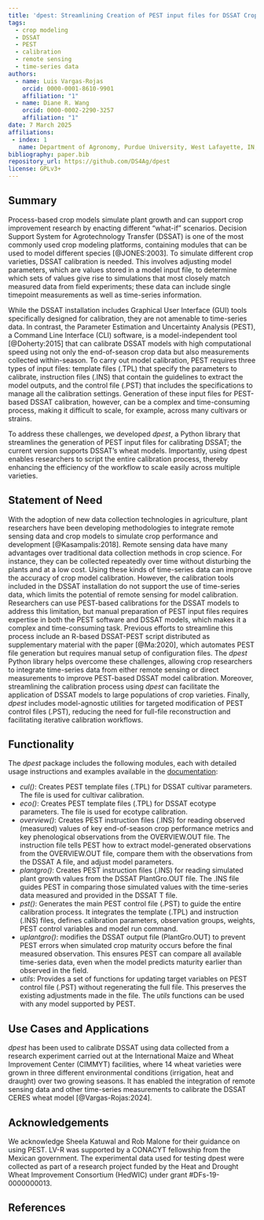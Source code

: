 ```yaml
---
title: 'dpest: Streamlining Creation of PEST input files for DSSAT Crop Model Calibration' 
tags:
  - crop modeling
  - DSSAT
  - PEST
  - calibration
  - remote sensing
  - time-series data
authors:
  - name: Luis Vargas-Rojas
    orcid: 0000-0001-8610-9901
    affiliation: "1"
  - name: Diane R. Wang
    orcid: 0000-0002-2290-3257
    affiliation: "1"
date: 7 March 2025
affiliations:
 - index: 1
   name: Department of Agronomy, Purdue University, West Lafayette, IN, United States
bibliography: paper.bib
repository_url: https://github.com/DS4Ag/dpest
license: GPLv3+
---
```


## Summary

Process-based crop models simulate plant growth and can support crop improvement research by enacting different “what-if” scenarios. Decision Support System for Agrotechnology Transfer (DSSAT) is one of the most commonly used crop modeling platforms, containing modules that can be used to model different species [@JONES:2003]. To simulate different crop varieties, DSSAT calibration is needed. This involves adjusting model parameters, which are values stored in a model input file, to determine which sets of values give rise to simulations that most closely match measured data from field experiments; these data can include single timepoint measurements as well as time-series information. 

While the DSSAT installation includes Graphical User Interface (GUI) tools specifically designed for calibration, they are not amenable to time-series data. In contrast, the Parameter Estimation and Uncertainty Analysis (PEST), a Command Line Interface (CLI) software, is a model-independent tool [@Doherty:2015] that can calibrate DSSAT models with high computational speed using not only the end-of-season crop data but also measurements collected within-season. To carry out model calibration, PEST requires three types of input files: template files (.TPL) that specify the parameters to calibrate, instruction files (.INS) that contain the guidelines to extract the model outputs, and the control file (.PST) that includes the specifications to manage all the calibration settings. Generation of these input files for PEST-based DSSAT calibration, however, can be a complex and time-consuming process, making it difficult to scale, for example, across many cultivars or strains.   

To address these challenges, we developed *dpest*, a Python library that streamlines the generation of PEST input files for calibrating DSSAT; the current version supports DSSAT’s wheat models. Importantly, using dpest enables researchers to script the entire calibration process, thereby enhancing the efficiency of the workflow to scale easily across multiple varieties. 

## Statement of Need

With the adoption of new data collection technologies in agriculture, plant researchers have been developing methodologies to integrate remote sensing data and crop models to simulate crop performance and development [@Kasampalis:2018]. Remote sensing data have many advantages over traditional data collection methods in crop science. For instance, they can be collected repeatedly over time without disturbing the plants and at a low cost. Using these kinds of time-series data can improve the accuracy of crop model calibration. However, the calibration tools included in the DSSAT installation do not support the use of time-series data, which limits the potential of remote sensing for model calibration. Researchers can use PEST-based calibrations for the DSSAT models to address this limitation, but manual preparation of PEST input files requires expertise in both the PEST software and DSSAT models, which makes it a complex and time-consuming task. Previous efforts to streamline this process include an R-based DSSAT-PEST script distributed as supplementary material with the paper [@Ma:2020], which automates PEST file generation but requires manual setup of configuration files. The *dpest* Python library helps overcome these challenges, allowing crop researchers to integrate time-series data from either remote sensing or direct measurements to improve PEST-based DSSAT model calibration. Moreover, streamlining the calibration process using *dpest* can facilitate the application of DSSAT models to large populations of crop varieties. Finally,  *dpest* includes model-agnostic utilities for targeted modification of  PEST control files (.PST), reducing the need for full-file reconstruction and facilitating iterative calibration workflows.

## Functionality

The *dpest* package includes the following modules, each with detailed usage instructions and examples available in the [documentation](https://dpest.readthedocs.io/en/latest/):

 - *cul()*: Creates PEST template files (.TPL) for DSSAT cultivar parameters. The file is used for cultivar calibration.
 - *eco()*: Creates PEST template files (.TPL) for DSSAT ecotype parameters. The file is used for ecotype calibration.
 - *overview()*: Creates PEST instruction files (.INS) for reading observed (measured) values of key end-of-season crop performance metrics and key phenological observations from the OVERVIEW.OUT file. The instruction file tells PEST how to extract model-generated observations from the OVERVIEW.OUT file, compare them with the observations from the DSSAT A file, and adjust model parameters.
 - *plantgro()*: Creates PEST instruction files (.INS) for reading simulated plant growth values from the DSSAT PlantGro.OUT file. The .INS file guides PEST in comparing those simulated values with the time-series data measured and provided in the DSSAT T file.
 - *pst()*: Generates the main PEST control file (.PST) to guide the entire calibration process. It integrates the template (.TPL) and instruction (.INS) files, defines calibration parameters, observation groups, weights, PEST control variables and model run command.
 - *uplantgro()*: modifies the DSSAT output file (PlantGro.OUT) to prevent PEST errors when simulated crop maturity occurs before the final measured observation. This ensures PEST can compare all available time-series data, even when the model predicts maturity earlier than observed in the field.
- *utils*: Provides a set of functions for updating target variables on PEST control file (.PST) without regenerating the full file. This preserves the existing adjustments made in the file. The *utils* functions can be used with any model supported by PEST.

## Use Cases and Applications

*dpest* has been used to calibrate DSSAT using data collected from a research experiment carried out at the International Maize and Wheat Improvement Center (CIMMYT) facilities, where 14 wheat varieties were grown in three different environmental conditions (irrigation, heat and draught) over two growing seasons. It has enabled the integration of remote sensing data and other time-series measurements to calibrate the DSSAT CERES wheat model [@Vargas-Rojas:2024]. 

## Acknowledgements

We acknowledge Sheela Katuwal and Rob Malone for their guidance on using PEST. LV-R was supported by a CONACYT fellowship from the Mexican government. The experimental data used for testing dpest were collected as part of a research project funded by the Heat and Drought Wheat Improvement Consortium (HedWIC) under grant #DFs-19-0000000013.

## References